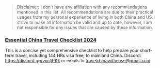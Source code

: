 > Disclaimer:
I don't have any affiliation with any recommendations mentioned in this list. All recommendations are due to their practical usages from my personal experience of living in both China and US. 
I strive to make all information be valid and up to date, however, I am not responsible for any issues that are caused by these information.

### [Essential China Travel Checklist 2024](https://witheases-organization.gitbook.io/mainland-china-travel-guide)
This is a concise yet comprehensive checklist to help prepare your short-term travel, including 144 HRs visa free, to mainland China. Discord: https://discord.gg/vxntjPKk or emails to travelchinawithease@gmail.com.





